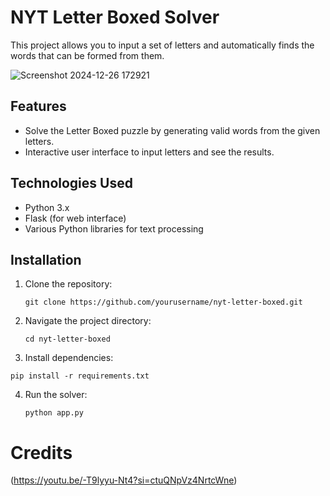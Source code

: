 # NYT Letter Boxed Solver

This project allows you to input a set of letters and automatically finds the words that can be formed from them.

![Screenshot 2024-12-26 172921](https://github.com/user-attachments/assets/d60b9df7-154f-4505-a60c-7bfe96cf97f8)

## Features

- Solve the Letter Boxed puzzle by generating valid words from the given letters.
- Interactive user interface to input letters and see the results.

## Technologies Used

- Python 3.x
- Flask (for web interface)
- Various Python libraries for text processing

## Installation

1. Clone the repository:

   ```
   git clone https://github.com/yourusername/nyt-letter-boxed.git
   ```
2. Navigate the project directory:
   ```
   cd nyt-letter-boxed
   ```
3. Install dependencies:
  ```
  pip install -r requirements.txt
  ```
4. Run the solver:
   ```
   python app.py
   ```
# Credits

(https://youtu.be/-T9lyyu-Nt4?si=ctuQNpVz4NrtcWne)
